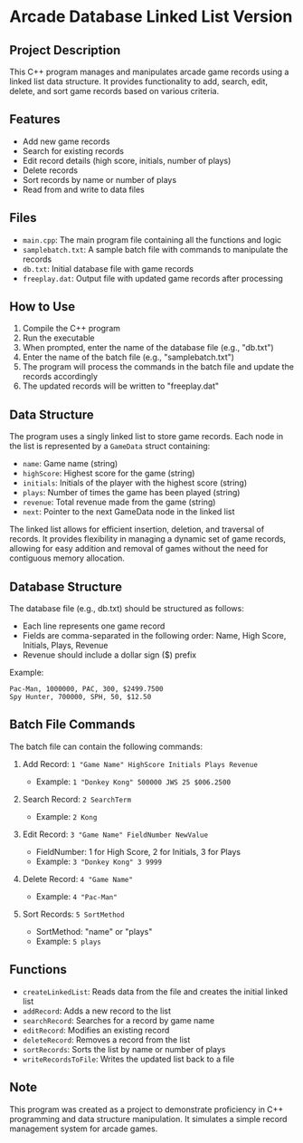 # Arcade Database Linked List Version

## Project Description
This C++ program manages and manipulates arcade game records using a linked list data structure. It provides functionality to add, search, edit, delete, and sort game records based on various criteria.

## Features
- Add new game records
- Search for existing records
- Edit record details (high score, initials, number of plays)
- Delete records
- Sort records by name or number of plays
- Read from and write to data files

## Files
- `main.cpp`: The main program file containing all the functions and logic
- `samplebatch.txt`: A sample batch file with commands to manipulate the records
- `db.txt`: Initial database file with game records
- `freeplay.dat`: Output file with updated game records after processing

## How to Use
1. Compile the C++ program
2. Run the executable
3. When prompted, enter the name of the database file (e.g., "db.txt")
4. Enter the name of the batch file (e.g., "samplebatch.txt")
5. The program will process the commands in the batch file and update the records accordingly
6. The updated records will be written to "freeplay.dat"

## Data Structure
The program uses a singly linked list to store game records. Each node in the list is represented by a `GameData` struct containing:
- `name`: Game name (string)
- `highScore`: Highest score for the game (string)
- `initials`: Initials of the player with the highest score (string)
- `plays`: Number of times the game has been played (string)
- `revenue`: Total revenue made from the game (string)
- `next`: Pointer to the next GameData node in the linked list

The linked list allows for efficient insertion, deletion, and traversal of records. It provides flexibility in managing a dynamic set of game records, allowing for easy addition and removal of games without the need for contiguous memory allocation.

## Database Structure
The database file (e.g., db.txt) should be structured as follows:
- Each line represents one game record
- Fields are comma-separated in the following order: Name, High Score, Initials, Plays, Revenue
- Revenue should include a dollar sign ($) prefix

Example:
```
Pac-Man, 1000000, PAC, 300, $2499.7500
Spy Hunter, 700000, SPH, 50, $12.50
```

## Batch File Commands
The batch file can contain the following commands:

1. Add Record: `1 "Game Name" HighScore Initials Plays Revenue`
   - Example: `1 "Donkey Kong" 500000 JWS 25 $006.2500`

2. Search Record: `2 SearchTerm`
   - Example: `2 Kong`

3. Edit Record: `3 "Game Name" FieldNumber NewValue`
   - FieldNumber: 1 for High Score, 2 for Initials, 3 for Plays
   - Example: `3 "Donkey Kong" 3 9999`

4. Delete Record: `4 "Game Name"`
   - Example: `4 "Pac-Man"`

5. Sort Records: `5 SortMethod`
   - SortMethod: "name" or "plays"
   - Example: `5 plays`

## Functions
- `createLinkedList`: Reads data from the file and creates the initial linked list
- `addRecord`: Adds a new record to the list
- `searchRecord`: Searches for a record by game name
- `editRecord`: Modifies an existing record
- `deleteRecord`: Removes a record from the list
- `sortRecords`: Sorts the list by name or number of plays
- `writeRecordsToFile`: Writes the updated list back to a file

## Note
This program was created as a project to demonstrate proficiency in C++ programming and data structure manipulation. It simulates a simple record management system for arcade games.

